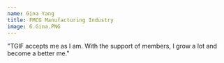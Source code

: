```yaml
---
name: Gina Yang
title: FMCG Manufacturing Industry
image: 6.Gina.PNG
---
```


"TGIF accepts me as I am. With the support of members, I grow a lot and become a better me."
